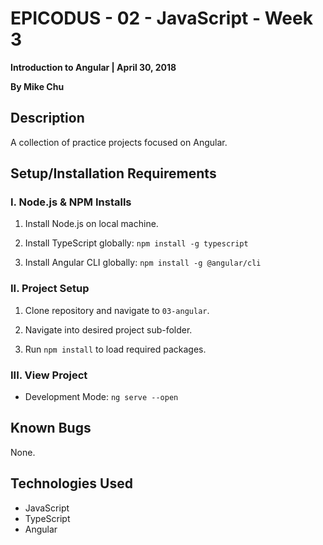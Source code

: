 # EPICODUS - 02 - JavaScript - Week 3

**Introduction to Angular | April 30, 2018**

**By Mike Chu**

## Description

A collection of practice projects focused on Angular.

## Setup/Installation Requirements

### I. Node.js & NPM Installs

1. Install Node.js on local machine.

2. Install TypeScript globally: `npm install -g typescript`

3. Install Angular CLI globally: `npm install -g @angular/cli`

### II. Project Setup

1. Clone repository and navigate to `03-angular`.

2. Navigate into desired project sub-folder.

3. Run `npm install` to load required packages.

### III. View Project

- Development Mode: `ng serve --open`

## Known Bugs

None.

## Technologies Used

- JavaScript
- TypeScript
- Angular
